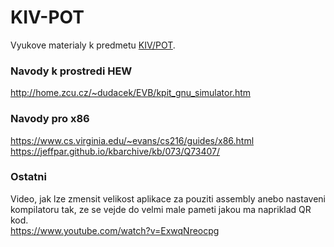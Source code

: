 # KIV-POT
Vyukove materialy k predmetu [KIV/POT](https://courseware.zcu.cz/portal/studium/courseware/kiv/pot).


### Navody k prostredi HEW
http://home.zcu.cz/~dudacek/EVB/kpit_gnu_simulator.htm

### Navody pro x86
https://www.cs.virginia.edu/~evans/cs216/guides/x86.html \
https://jeffpar.github.io/kbarchive/kb/073/Q73407/

### Ostatni
Video, jak lze zmensit velikost aplikace za pouziti assembly anebo nastaveni kompilatoru tak, ze se vejde do velmi male pameti jakou ma napriklad QR kod. \
https://www.youtube.com/watch?v=ExwqNreocpg

